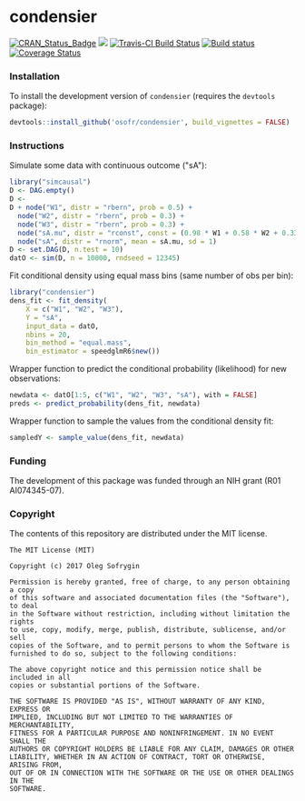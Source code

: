 condensier
==========

[![CRAN_Status_Badge](http://www.r-pkg.org/badges/version/condensier)](http://cran.r-project.org/package=condensier)
[![](http://cranlogs.r-pkg.org/badges/condensier)](http://cran.rstudio.com/web/packages/condensier/index.html)
[![Travis-CI Build Status](https://travis-ci.org/osofr/condensier.svg?branch=master)](https://travis-ci.org/osofr/condensier)
[![Build status](https://ci.appveyor.com/api/projects/status/8c2xg9pgsohappsu/branch/master?svg=true)](https://ci.appveyor.com/project/osofr/condensier/branch/master)
[![Coverage Status](https://img.shields.io/codecov/c/github/osofr/condensier/master.svg)](https://codecov.io/github/osofr/condensier?branch=master)

### Installation

To install the development version of `condensier` (requires the `devtools` package):

```R
devtools::install_github('osofr/condensier', build_vignettes = FALSE)
```


### Instructions

Simulate some data with continuous outcome ("sA"):

```R
library("simcausal")
D <- DAG.empty()
D <-
D + node("W1", distr = "rbern", prob = 0.5) +
  node("W2", distr = "rbern", prob = 0.3) +
  node("W3", distr = "rbern", prob = 0.3) +
  node("sA.mu", distr = "rconst", const = (0.98 * W1 + 0.58 * W2 + 0.33 * W3)) +
  node("sA", distr = "rnorm", mean = sA.mu, sd = 1)
D <- set.DAG(D, n.test = 10)
datO <- sim(D, n = 10000, rndseed = 12345)
```

Fit conditional density using equal mass bins (same number of obs per bin):

```R
library("condensier")
dens_fit <- fit_density(
    X = c("W1", "W2", "W3"), 
    Y = "sA", 
    input_data = datO, 
    nbins = 20, 
    bin_method = "equal.mass",
    bin_estimator = speedglmR6$new())
```

Wrapper function to predict the conditional probability (likelihood) for new observations:

```R
newdata <- datO[1:5, c("W1", "W2", "W3", "sA"), with = FALSE]
preds <- predict_probability(dens_fit, newdata)
```

Wrapper function to sample the values from the conditional density fit:
```R
sampledY <- sample_value(dens_fit, newdata)
```

### Funding
The development of this package was funded through an NIH grant (R01 AI074345-07).

### Copyright
The contents of this repository are distributed under the MIT license.
```
The MIT License (MIT)

Copyright (c) 2017 Oleg Sofrygin 

Permission is hereby granted, free of charge, to any person obtaining a copy
of this software and associated documentation files (the "Software"), to deal
in the Software without restriction, including without limitation the rights
to use, copy, modify, merge, publish, distribute, sublicense, and/or sell
copies of the Software, and to permit persons to whom the Software is
furnished to do so, subject to the following conditions:

The above copyright notice and this permission notice shall be included in all
copies or substantial portions of the Software.

THE SOFTWARE IS PROVIDED "AS IS", WITHOUT WARRANTY OF ANY KIND, EXPRESS OR
IMPLIED, INCLUDING BUT NOT LIMITED TO THE WARRANTIES OF MERCHANTABILITY,
FITNESS FOR A PARTICULAR PURPOSE AND NONINFRINGEMENT. IN NO EVENT SHALL THE
AUTHORS OR COPYRIGHT HOLDERS BE LIABLE FOR ANY CLAIM, DAMAGES OR OTHER
LIABILITY, WHETHER IN AN ACTION OF CONTRACT, TORT OR OTHERWISE, ARISING FROM,
OUT OF OR IN CONNECTION WITH THE SOFTWARE OR THE USE OR OTHER DEALINGS IN THE
SOFTWARE.
```
